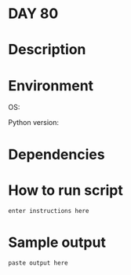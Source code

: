 
# DAY 80

# Description

# Environment
OS:

Python version:

# Dependencies

# How to run script
```
enter instructions here
```

# Sample output
```
paste output here
```
